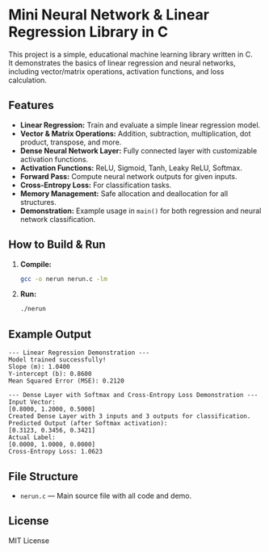 
# Mini Neural Network & Linear Regression Library in C

This project is a simple, educational machine learning library written in C.  
It demonstrates the basics of linear regression and neural networks, including vector/matrix operations, activation functions, and loss calculation.

## Features

- **Linear Regression:** Train and evaluate a simple linear regression model.
- **Vector & Matrix Operations:** Addition, subtraction, multiplication, dot product, transpose, and more.
- **Dense Neural Network Layer:** Fully connected layer with customizable activation functions.
- **Activation Functions:** ReLU, Sigmoid, Tanh, Leaky ReLU, Softmax.
- **Forward Pass:** Compute neural network outputs for given inputs.
- **Cross-Entropy Loss:** For classification tasks.
- **Memory Management:** Safe allocation and deallocation for all structures.
- **Demonstration:** Example usage in `main()` for both regression and neural network classification.

## How to Build & Run

1. **Compile:**
    ```sh
    gcc -o nerun nerun.c -lm
    ```

2. **Run:**
    ```sh
    ./nerun
    ```

## Example Output

```
--- Linear Regression Demonstration ---
Model trained successfully!
Slope (m): 1.0400
Y-intercept (b): 0.8600
Mean Squared Error (MSE): 0.2120

--- Dense Layer with Softmax and Cross-Entropy Loss Demonstration ---
Input Vector:
[0.8000, 1.2000, 0.5000]
Created Dense Layer with 3 inputs and 3 outputs for classification.
Predicted Output (after Softmax activation):
[0.3123, 0.3456, 0.3421]
Actual Label:
[0.0000, 1.0000, 0.0000]
Cross-Entropy Loss: 1.0623
```

## File Structure

- `nerun.c` — Main source file with all code and demo.

## License

MIT License 
